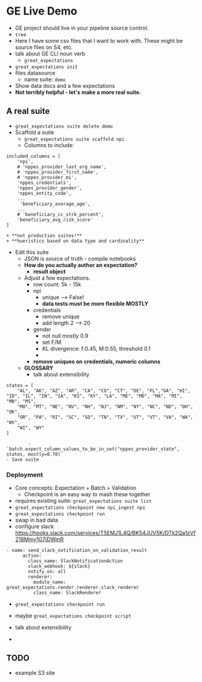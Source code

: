 # GE Live Demo

- GE project should live in your pipeline source control.
- `tree`
- Here I have some csv files that I want to work with. These might be source files on S4, etc.
- talk about GE CLI noun verb
    + `great_expectations`
- `great_expectations init`
- files datasource
    + name suite: `demo`
- Show data docs and a few expectations
- **Not terribly helpful - let's make a more real suite.**

## A real suite

- `great_expectations suite delete demo`
- Scaffold a suite
    + `great_expectations suite scaffold npi`
    + Columns to include:
```
included_columns = [
    'npi',
    # 'nppes_provider_last_org_name',
    # 'nppes_provider_first_name',
    # 'nppes_provider_mi',
    'nppes_credentials',
    'nppes_provider_gender',
    'nppes_entity_code',
    ...
     'beneficiary_average_age',
    ...
    # 'beneficiary_cc_strk_percent',
    'beneficiary_avg_risk_score'
]
```
    + **not production suites!**
    + **hueristics based on data type and cardinality**

- Edit this suite
    - JSON is source of truth - compile notebooks
    - **How do you actually author an expectation?**
        + **result object**
    - Adjust a few expectations.
        + row count: 5k - 15k
        + npi
            * unique --> False!
            * **data tests must be more flexible MOSTLY**
        + credentials
            * remove unique
            * add length 2 --> 20
        + gender
            * not null mostly 0.9
            * set F/M
            * KL divergence: f:0.45, M:0.55, threshold 0.1
            * 
        + **remove uniques on credentials, numeric columns**
    - **GLOSSARY**
        - talk about extensibility
```
states = [
    "AL", "AK", "AZ", "AR", "CA", "CO", "CT", "DE", "FL","GA", "HI", "ID", "IL", "IN", "IA", "KS", "KY", "LA", "ME", "MD", "MA", "MI", "MN", "MS",
    "MO", "MT", "NE", "NV", "NH", "NJ", "NM", "NY", "NC", "ND", "OH", "OK",
    "OR", "PA", "RI", "SC", "SD", "TN", "TX", "UT", "VT", "VA", "WA", "WV",
    "WI", "WY"
]
```

            - `batch.expect_column_values_to_be_in_set("nppes_provider_state", states, mostly=0.70)`
    - Save suite

### Deployment

- Core concepts: Expectation + Batch = Validation
    + Checkpoint is an easy way to mash these together
- requires existing suite: `great_expectations suite list`
- `great_expectations checkpoint new npi_ingest npi`
- `great_expectations checkpoint run`
- swap in bad data
- configure slack 
https://hooks.slack.com/services/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

```
- name: send_slack_notification_on_validation_result
      action:
        class_name: SlackNotificationAction
        slack_webhook: ${slack}
        notify_on: all
        renderer:
          module_name: great_expectations.render.renderer.slack_renderer
          class_name: SlackRenderer
```

- `great_expectations checkpoint run`
- maybe `great_expectations checkpoint script`

- talk about extensibility
-  


## TODO

- example S3 site


